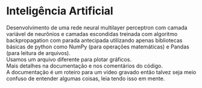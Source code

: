# Inteligência Artificial
Desenvolvimento de uma rede neural multilayer perceptron com camada variável de neurônios e camadas escondidas treinada com algoritmo backpropagation com parada antecipada utilizando apenas bibliotecas básicas de python como NumPy (para operações matemáticas) e Pandas (para leitura de arquivos).  
Usamos um arquivo diferente para plotar gráficos.  
Mais detalhes na documentação e nos comentários do código.  
A documentação é um roteiro para um vídeo gravado então talvez seja meio confuso de entender algumas coisas, leia tendo isso em mente.  

